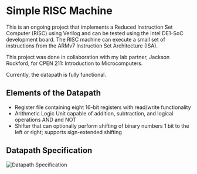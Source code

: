 # Simple RISC Machine

This is an ongoing project that implements a Reduced Instruction Set Computer (RISC) using Verilog and can be tested using the Intel DE1-SoC development board.
The RISC machine can execute a small set of instructions from the ARMv7 Instruction Set Architecture (ISA). 

This project was done in collaboration with my lab partner, Jackson Rockford, for CPEN 211: Introduction to Microcomputers.

Currently, the datapath is fully functional. 

## Elements of the Datapath
* Register file containing eight 16-bit registers with read/write functionality
* Arithmetic Logic Unit capable of addition, subtraction, and logical operations AND and NOT
* Shifter that can optionally perform shifting of binary numbers 1 bit to the left or right; supports sign-extended shifting

## Datapath Specification
![Datapath Specification](https://github.com/thomasafroo/RISCMachine/blob/main/Datapathspec.png?raw=true)
